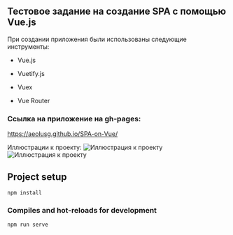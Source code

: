 ## Тестовое задание на создание SPA с помощью Vue.js

При создании приложения были использованы следующие инструменты:

- Vue.js

- Vuetify.js

- Vuex

- Vue Router

### Ссылка на приложение на gh-pages:

<https://aeolusg.github.io/SPA-on-Vue/>

Иллюстрации к проекту:
![Иллюстрация к проекту](https://github.com/AeolusG/SPA-on-Vue/blob/main/src/assets/imgs/promo.png) 
![Иллюстрация к проекту](https://github.com/AeolusG/SPA-on-Vue/blob/main/src/assets/imgs/promo2.png) 

## Project setup

```
npm install
```

### Compiles and hot-reloads for development

```
npm run serve
```

